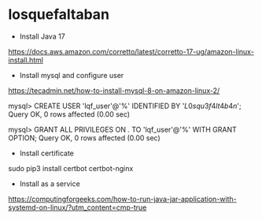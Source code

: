 # losquefaltaban

* Install Java 17

https://docs.aws.amazon.com/corretto/latest/corretto-17-ug/amazon-linux-install.html

* Install mysql and configure user

https://tecadmin.net/how-to-install-mysql-8-on-amazon-linux-2/

mysql> CREATE USER 'lqf_user'@'%' IDENTIFIED BY '$L0squ3f4lt4b4n$';
Query OK, 0 rows affected (0.00 sec)

mysql> GRANT ALL PRIVILEGES ON *.* TO 'lqf_user'@'%' WITH GRANT OPTION;
Query OK, 0 rows affected (0.00 sec)

* Install certificate

sudo pip3 install certbot certbot-nginx

* Install as a service

https://computingforgeeks.com/how-to-run-java-jar-application-with-systemd-on-linux/?utm_content=cmp-true